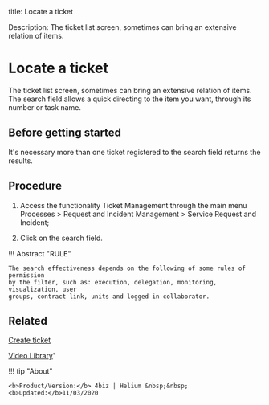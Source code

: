 title: Locate a ticket

Description: The ticket list screen, sometimes can bring an extensive relation of items.
# Locate a ticket
The ticket list screen, sometimes can bring an extensive relation of items. The search field allows a quick directing to the item you want, through its number or task name.

Before getting started
--------------------------

It's necessary more than one ticket registered to the search field returns the
results.

Procedure
-------------

1.  Access the functionality Ticket Management through the main menu Processes
    \> Request and Incident Management \> Service Request and Incident;

2.  Click on the search field.

!!! Abstract "RULE"

    The search effectiveness depends on the following of some rules of permission
    by the filter, such as: execution, delegation, monitoring, visualization, user
    groups, contract link, units and logged in collaborator.


Related
-----------

[Create ticket](/en-us/4biz-helium/processes/tickets/use/create-ticket.html)

<i class='fa fa-youtube-play  fa-2x' style='color:#97ce17;vertical-align: middle;'> </i> [Video Library](https://www.youtube.com/playlist?list=PLB5qK2uzf2RNrJnhiXj3dbmgsm9-quhfz)'

!!! tip "About"

    <b>Product/Version:</b> 4biz | Helium &nbsp;&nbsp;
    <b>Updated:</b>11/03/2020


